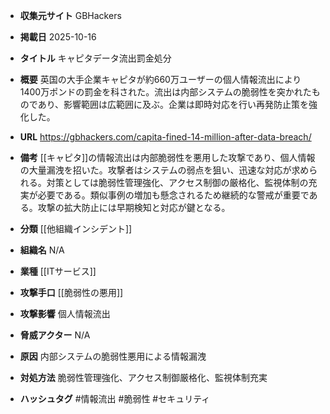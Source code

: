 - **収集元サイト**
GBHackers

- **掲載日**
2025-10-16

- **タイトル**
キャピタデータ流出罰金処分

- **概要**
英国の大手企業キャピタが約660万ユーザーの個人情報流出により1400万ポンドの罰金を科された。流出は内部システムの脆弱性を突かれたものであり、影響範囲は広範囲に及ぶ。企業は即時対応を行い再発防止策を強化した。

- **URL**
https://gbhackers.com/capita-fined-14-million-after-data-breach/

- **備考**
[[キャピタ]]の情報流出は内部脆弱性を悪用した攻撃であり、個人情報の大量漏洩を招いた。攻撃者はシステムの弱点を狙い、迅速な対応が求められる。対策としては脆弱性管理強化、アクセス制御の厳格化、監視体制の充実が必要である。類似事例の増加も懸念されるため継続的な警戒が重要である。攻撃の拡大防止には早期検知と対応が鍵となる。

- **分類**
[[他組織インシデント]]

- **組織名**
N/A

- **業種**
[[ITサービス]]

- **攻撃手口**
[[脆弱性の悪用]]

- **攻撃影響**
個人情報流出

- **脅威アクター**
N/A

- **原因**
内部システムの脆弱性悪用による情報漏洩

- **対処方法**
脆弱性管理強化、アクセス制御厳格化、監視体制充実

- **ハッシュタグ**
#情報流出 #脆弱性 #セキュリティ
